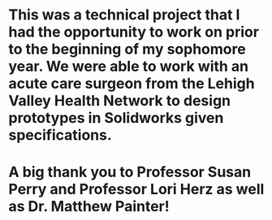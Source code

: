 # This was a technical project that I had the opportunity to work on prior to the beginning of my sophomore year. We were able to work with an acute care surgeon from the Lehigh Valley Health Network to design prototypes in Solidworks given specifications. 

# A big thank you to Professor Susan Perry and Professor Lori Herz as well as Dr. Matthew Painter!
